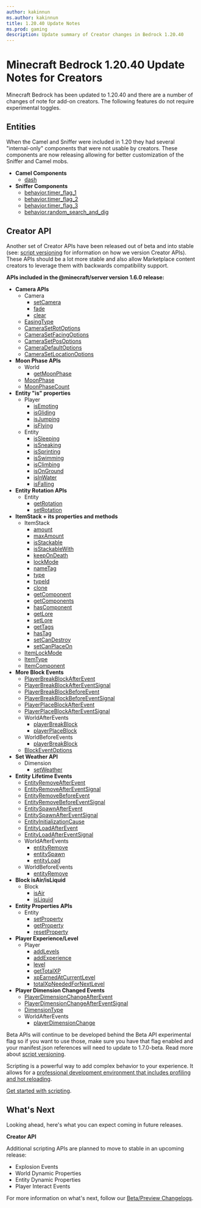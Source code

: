 ```yaml
---
author: kakinnun
ms.author: kakinnun
title: 1.20.40 Update Notes
ms.prod: gaming
description: Update summary of Creator changes in Bedrock 1.20.40
---
```

# Minecraft Bedrock 1.20.40 Update Notes for Creators

Minecraft Bedrock has been updated to 1.20.40 and there are a number of changes of note for add-on creators. The following features do not require experimental toggles.

## Entities

When the Camel and Sniffer were included in 1.20 they had several "internal-only" components that were not usable by creators. These components are now releasing allowing for better customization of the Sniffer and Camel mobs.

- **Camel Components**
  - [dash](../Reference/Content/EntityReference/Examples/EntityComponents/minecraftComponent_dash.md)
- **Sniffer Components**
  - [behavior.timer_flag_1](../Reference/Content/EntityReference/Examples/EntityGoals/minecraftBehavior_timer_flag_1.md)
  - [behavior.timer_flag_2](../Reference/Content/EntityReference/Examples/EntityGoals/minecraftBehavior_timer_flag_2.md)
  - [behavior.timer_flag_3](../Reference/Content/EntityReference/Examples/EntityGoals/minecraftBehavior_timer_flag_3.md)
  - [behavior.random_search_and_dig](../Reference/Content/EntityReference/Examples/EntityGoals/minecraftBehavior_random_search_and_dig.md)

## Creator API

Another set of Creator APIs have been released out of beta and into stable (see: [script versioning](ScriptVersioning.md) for information on how we version Creator APIs). These APIs should be a lot more stable and also allow Marketplace content creators to leverage them with backwards compatibility support.

**APIs included in the @minecraft/server version 1.6.0 release:**

- **Camera APIs**
  - Camera
    - [setCamera](../ScriptAPI/minecraft/server/Camera.md#setcamera)
    - [fade](../ScriptAPI/minecraft/server/Camera.md#fade)
    - [clear](../ScriptAPI/minecraft/server/Camera.md#clear)
  - [EasingType](../ScriptAPI/minecraft/server/EasingType.md)
  - [CameraSetRotOptions](../ScriptAPI/minecraft/server/CameraSetRotOptions.md)
  - [CameraSetFacingOptions](../ScriptAPI/minecraft/server/CameraSetFacingOptions.md)
  - [CameraSetPosOptions](../ScriptAPI/minecraft/server/CameraSetPosOptions.md)
  - [CameraDefaultOptions](../ScriptAPI/minecraft/server/CameraDefaultOptions.md)
  - [CameraSetLocationOptions](../ScriptAPI/minecraft/server/CameraSetLocationOptions.md)
- **Moon Phase APIs**   
   - World
     - [getMoonPhase](../ScriptAPI/minecraft/server/World.md#getmoonphase)
   - [MoonPhase](../ScriptAPI/minecraft/server/MoonPhase.md)
   - [MoonPhaseCount](../ScriptAPI/minecraft/server/minecraft-server.md#moonphasecount)
- **Entity "is" properties**
  - Player
    - [isEmoting](../ScriptAPI/minecraft/server/Player.md#isemoting)
    - [isGliding](../ScriptAPI/minecraft/server/Player.md#isgliding)
    - [isJumping](../ScriptAPI/minecraft/server/Player.md#isjumping)
    - [isFlying](../ScriptAPI/minecraft/server/Player.md#isflying)
  - Entity
    - [isSleeping](../ScriptAPI/minecraft/server/Entity.md#issleeping)
    - [isSneaking](../ScriptAPI/minecraft/server/Entity.md#issneaking)
    - [isSprinting](../ScriptAPI/minecraft/server/Entity.md#issprinting)
    - [isSwimming](../ScriptAPI/minecraft/server/Entity.md#isswimming)
    - [isClimbing](../ScriptAPI/minecraft/server/Entity.md#isclimbing)
    - [isOnGround](../ScriptAPI/minecraft/server/Entity.md#isonground)
    - [isInWater](../ScriptAPI/minecraft/server/Entity.md#isinwater)
    - [isFalling](../ScriptAPI/minecraft/server/Entity.md#isfalling)
- **Entity Rotation APIs**
  - Entity
    - [getRotation](../ScriptAPI/minecraft/server/Entity.md#getrotation)
    - [setRotation](../ScriptAPI/minecraft/server/Entity.md#setrotation) 
- **ItemStack + its properties and methods**
  - ItemStack
    - [amount](../ScriptAPI/minecraft/server/ItemStack.md#amount)
    - [maxAmount](../ScriptAPI/minecraft/server/ItemStack.md#maxamount)
    - [isStackable](../ScriptAPI/minecraft/server/ItemStack.md#isstackable)
    - [isStackableWith](../ScriptAPI/minecraft/server/ItemStack.md#isstackablewith)
    - [keepOnDeath](../ScriptAPI/minecraft/server/ItemStack.md#keepondeath)
    - [lockMode](../ScriptAPI/minecraft/server/ItemStack.md#lockmode)
    - [nameTag](../ScriptAPI/minecraft/server/ItemStack.md#nametag)
    - [type](../ScriptAPI/minecraft/server/ItemStack.md#type)
    - [typeId](../ScriptAPI/minecraft/server/ItemStack.md#typeid)
    - [clone](../ScriptAPI/minecraft/server/ItemStack.md#clone)
    - [getComponent](../ScriptAPI/minecraft/server/ItemStack.md#getcomponent)
    - [getComponents](../ScriptAPI/minecraft/server/ItemStack.md#getcomponents)
    - [hasComponent](../ScriptAPI/minecraft/server/ItemStack.md#hascomponent)
    - [getLore](../ScriptAPI/minecraft/server/ItemStack.md#getlore)
    - [setLore](../ScriptAPI/minecraft/server/ItemStack.md#setlore)
    - [getTags](../ScriptAPI/minecraft/server/ItemStack.md#gettags)
    - [hasTag](../ScriptAPI/minecraft/server/ItemStack.md#hastag)
    - [setCanDestroy](../ScriptAPI/minecraft/server/ItemStack.md#setcandestroy)
    - [setCanPlaceOn](../ScriptAPI/minecraft/server/ItemStack.md#setcanplaceon)
  - [ItemLockMode](../ScriptAPI/minecraft/server/ItemLockMode.md)
  - [ItemType](../ScriptAPI/minecraft/server/ItemType.md)
  - [ItemComponent](../ScriptAPI/minecraft/server/ItemComponent.md)
- **More Block Events**
  - [PlayerBreakBlockAfterEvent](../ScriptAPI/minecraft/server/PlayerBreakBlockAfterEvent.md)
  - [PlayerBreakBlockAfterEventSignal](../ScriptAPI/minecraft/server/PlayerBreakBlockAfterEventSignal.md)
  - [PlayerBreakBlockBeforeEvent](../ScriptAPI/minecraft/server/PlayerBreakBlockBeforeEvent.md)
  - [PlayerBreakBlockBeforeEventSignal](../ScriptAPI/minecraft/server/PlayerBreakBlockBeforeEventSignal.md)
  - [PlayerPlaceBlockAfterEvent](../ScriptAPI/minecraft/server/PlayerPlaceBlockAfterEvent.md)
  - [PlayerPlaceBlockAfterEventSignal](../ScriptAPI/minecraft/server/PlayerPlaceBlockAfterEvent.md)
  - WorldAfterEvents
    - [playerBreakBlock](../ScriptAPI/minecraft/server/WorldAfterEvents.md#playerbreakblock)
    - [playerPlaceBlock](../ScriptAPI/minecraft/server/WorldAfterEvents.md#playerplaceblock)
  - WorldBeforeEvents
    - [playerBreakBlock](../ScriptAPI/minecraft/server/WorldBeforeEvents.md#playerbreakblock)
  - [BlockEventOptions](../ScriptAPI/minecraft/server/BlockEventOptions.md)
- **Set Weather API**
  - Dimension
    - [setWeather](../ScriptAPI/minecraft/server/Dimension.md#setweather)
- **Entity Lifetime Events**
  - [EntityRemoveAfterEvent](../ScriptAPI/minecraft/server/EntityRemoveAfterEvent.md)
  - [EntityRemoveAfterEventSignal](../ScriptAPI/minecraft/server/EntityRemoveAfterEventSignal.md)
  - [EntityRemoveBeforeEvent](../ScriptAPI/minecraft/server/EntityRemoveBeforeEvent.md)
  - [EntityRemoveBeforeEventSignal](../ScriptAPI/minecraft/server/EntityRemoveBeforeEventSignal.md)
  - [EntitySpawnAfterEvent](../ScriptAPI/minecraft/server/EntitySpawnAfterEvent.md)
  - [EntitySpawnAfterEventSignal](../ScriptAPI/minecraft/server/EntitySpawnAfterEventSignal.md)
  - [EntityInitializationCause](../ScriptAPI/minecraft/server/EntityInitializationCause.md)
  - [EntityLoadAfterEvent](../ScriptAPI/minecraft/server/EntityLoadAfterEvent.md)
  - [EntityLoadAfterEventSignal](../ScriptAPI/minecraft/server/EntityLoadAfterEventSignal.md)
  - WorldAfterEvents
    - [entityRemove](../ScriptAPI/minecraft/server/WorldAfterEvents.md#entityremove)
    - [entitySpawn](../ScriptAPI/minecraft/server/WorldAfterEvents.md#entityspawn)
    - [entityLoad](../ScriptAPI/minecraft/server/WorldAfterEvents.md#entityload)
  - WorldBeforeEvents
    - [entityRemove](../ScriptAPI/minecraft/server/WorldBeforeEvents.md#entityremove)
- **Block isAir/isLiquid**
  - Block
    - [isAir](../ScriptAPI/minecraft/server/Block.md#isair)
    - [isLiquid](../ScriptAPI/minecraft/server/Block.md#isliquid) 
- **Entity Properties APIs**
  - Entity
    - [setProperty](../ScriptAPI/minecraft/server/Entity.md#setproperty)
    - [getProperty](../ScriptAPI/minecraft/server/Entity.md#getproperty)
    - [resetProperty](../ScriptAPI/minecraft/server/Entity.md#resetproperty)    
- **Player Experience/Level**
  - Player
    - [addLevels](../ScriptAPI/minecraft/server/Player.md#addlevels)
    - [addExperience](../ScriptAPI/minecraft/server/Player.md#addexperience)
    - [level](../ScriptAPI/minecraft/server/Player.md#level)
    - [getTotalXP](../ScriptAPI/minecraft/server/Player.md#gettotalxp)
    - [xpEarnedAtCurrentLevel](../ScriptAPI/minecraft/server/Player.md#xpearnedatcurrentlevel)
    - [totalXpNeededForNextLevel](../ScriptAPI/minecraft/server/Player.md#totalxpneededfornextlevel)
- **Player Dimension Changed Events**
  - [PlayerDimensionChangeAfterEvent](../ScriptAPI/minecraft/server/PlayerDimensionChangeAfterEvent.md)
  - [PlayerDimensionChangeAfterEventSignal](../ScriptAPI/minecraft/server/PlayerDimensionChangeAfterEventSignal.md)
  - [DimensionType](../ScriptAPI/minecraft/server/DimensionType.md)
  - WorldAfterEvents
    - [playerDimensionChange](../ScriptAPI/minecraft/server/WorldAfterEvents.md#playerdimensionchange)
     
Beta APIs will continue to be developed behind the Beta API experimental flag so if you want to use those, make sure you have that flag enabled and your manifest.json references will need to update to 1.7.0-beta. Read more about [script versioning](ScriptVersioning.md).

Scripting is a powerful way to add complex behavior to your experience. It allows for a [professional development environment that includes profiling and hot reloading](./ScriptDeveloperTools.md).

[Get started with scripting](https://aka.ms/startwithmcscript).

## What's Next

Looking ahead, here's what you can expect coming in future releases.

**Creator API**

Additional scripting APIs are planned to move to stable in an upcoming release:
- Explosion Events
- World Dynamic Properties
- Entity Dynamic Properties
- Player Interact Events

For more information on what's next, follow our [Beta/Preview Changelogs](https://feedback.minecraft.net/hc/en-us/sections/360001185332).